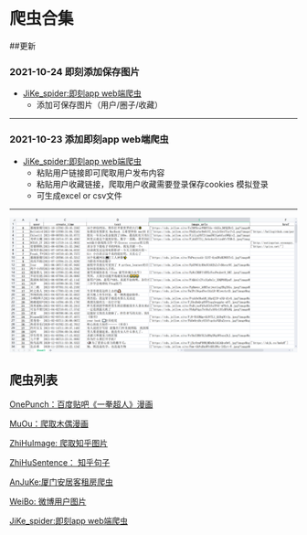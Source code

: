 # 爬虫合集
##更新
### 2021-10-24 即刻添加保存图片
- [JiKe_spider:即刻app web端爬虫](https://github.com/anotherfre/demo_scrapy/tree/master/JiKe_spider)
    - 添加可保存图片（用户/圈子/收藏）
***
### 2021-10-23 添加即刻app web端爬虫
- [JiKe_spider:即刻app web端爬虫](https://github.com/anotherfre/demo_scrapy/tree/master/JiKe_spider)
    - 粘贴用户链接即可爬取用户发布内容
    - 粘贴用户收藏链接，爬取用户收藏需要登录保存cookies 模拟登录
    - 可生成excel or csv文件
***
![即刻excel](https://github.com/anotherfre/demo_scrapy/blob/master/ReadmeImage/jike_image.png)
## 爬虫列表
[OnePunch：百度贴吧《一拳超人》漫画](https://github.com/anotherfre/demo_scrapy/tree/master/OnePunch)

[MuOu：爬取木偶漫画](https://github.com/anotherfre/demo_scrapy/tree/master/MuOuMH)

[ZhiHuImage: 爬取知乎图片](https://github.com/anotherfre/demo_scrapy/tree/master/ZhiHuImages)

[ZhiHuSentence： 知乎句子](https://github.com/anotherfre/demo_scrapy/tree/master/ZhiHuImages)

[AnJuKe:厦门安居客租房爬虫](https://github.com/anotherfre/demo_scrapy/tree/master/AnJuKe)

[WeiBo: 微博用户图片](https://github.com/anotherfre/demo_scrapy/tree/master/MuOuMH)

[JiKe_spider:即刻app web端爬虫](https://github.com/anotherfre/demo_scrapy/tree/master/JiKe_spider)